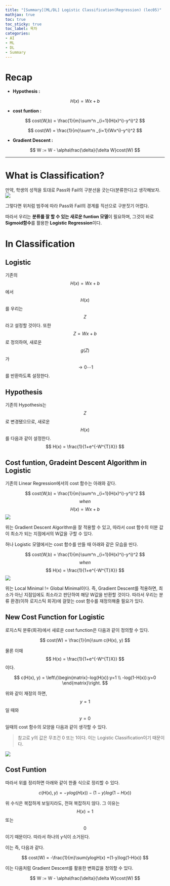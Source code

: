 ```yaml
---
title: "[Summary][ML/DL] Logistic Classification(Regression) (lec05)"
mathjax: true
toc: true
toc_sticky: true
toc_label: 목차
categories:
- AI
- ML
- DL
- Summary
---
```


# Recap

- **Hypothesis :**

$$
H(x) = Wx + b
$$

- **cost funtion :**

$$
cost(W,b) = \frac{1}{m}\sum^n _{i=1}(H(x)^i)-y^i)^2
$$

$$
cost(W) = \frac{1}{m}\sum^n _{i=1}(Wx^i)-y^i)^2
$$

- **Gradient Descent :**

$$
W := W - \alpha\frac{\delta}{\delta W}cost(W)
$$

---
# What is Classification?
만약, 학생의 성적을 토대로 Pass와 Fail의 구분선을 긋는다(분류한다)고 생각해보자.
![](https://user-images.githubusercontent.com/68592553/106772005-ecd38980-6682-11eb-88b5-08ef3db5c1c2.PNG)

그렇다면 위처럼 범주에 따라 Pass와 Fail의 경계를 직선으로 구분짓기 어렵다.

따라서 우리는 **분류를 잘 할 수 있는 새로운 funtion 모델**이 필요하며, 그것이 바로**Sigmoid함수**를 활용한 **Logistic Regression**이다.

# In Classification
## Logistic
기존의 $$ H(x) = Wx+b $$에서 $$ H(x) $$ 를 우리는 $$ Z $$ 라고 설정할 것이다.
또한 $$ Z = Wx+b $$ 로 정의하여, 새로운 $$ g(Z) $$ 가  $$ \rightarrow 0 \cdots 1 $$ 를 반환하도록 설정한다.
## Hypothesis
기존의 Hypothesis는 $$ Z $$ 로 변경됐으므로, 새로운 $$ H(x) $$를 다음과 같이 설정한다.
$$ H(x) = \frac{1}{1+e^{-W^{T}X}} $$

## Cost funtion, Gradeint Descent Algorithm in Logistic
기존의 Linear Regression에서의 cost 함수는 아래와 같다.

$$ cost(W,b) = \frac{1}{m}\sum^n _{i=1}(H(x)^i)-y^i)^2 $$   $$ when $$   $$ H(x) = Wx+b $$
![](https://user-images.githubusercontent.com/68592553/106774453-784e1a00-6685-11eb-8a12-67abc905ee2b.PNG)

위는 Gradient Descent Algorithm을 잘 적용할 수 있고, 따라서 cost 함수의 미분 값이 최소가 되는 지점에서의 W값을 구할 수 있다.

허나 Logistic 모델에서는 cost 함수를 만들 때 아래와 같은 모습을 띤다.

$$ cost(W,b) = \frac{1}{m}\sum^n _{i=1}(H(x)^i)-y^i)^2 $$   $$ when $$   $$ H(x) = \frac{1}{1+e^{-W^{T}X}} $$
![](https://user-images.githubusercontent.com/68592553/106774460-797f4700-6685-11eb-93fd-7a705af1877a.PNG)

위는 Local Minimal != Global Minimal이다. 즉, Gradient Descent를 적용하면, 최소가 아닌 지점임에도 최소라고 판단하여 해당 W값을 반환할 것이다. 따라서 우리는 분류 환경(이하 로지스틱 회귀)에 걸맞는 cost 함수를 재정의해줄 필요가 있다.

## New Cost Function for Logistic
로지스틱 분류(회귀)에서 새로운 cost function은 다음과 같이 정의할 수 있다. 

$$
cost(W) = \frac{1}{m}\sum c(H(x), y)
$$ 

물론 이때 $$ H(x) =  \frac{1}{1+e^{-W^{T}X}} $$이다.

$$
c(H(x), y) = 
\left\{\begin{matrix}-log(H(x)):y=1
\\ 
-log(1-H(x)):y=0
\end{matrix}\right.
$$

위와 같이 재정의 하면, $$ y = 1 $$ 일 때와 $$ y = 0 $$ 일때의 cost 함수의 모양을 다음과 같이 생각할 수 있다.

> 참고로 y의 값은 무조건 0 또는 1이다. 이는 Logistic Classification이기 때문이다.

![](https://user-images.githubusercontent.com/68592553/107025433-ca5d7f80-67ec-11eb-9975-2551380f6865.PNG)
## Cost Funtion
따라서 위를 정리하면 아래와 같이 한줄 식으로 정리할 수 있다.

$$
c(H(x),y) = -ylog(H(x)) -(1-y)log(1-H(x))
$$

위 수식은 복잡하게 보일지라도, 전혀 복잡하지 않다. 그 이유는 $$ H(x)  = 1$$ 또는 $$ 0 $$ 이기 때문이다. 따라서 하나의 y식이 소거된다.

이는 즉, 다음과 같다.

$$
cost(W) = -\frac{1}{m}\sum(ylogH(x) +(1-y)log(1-H(x))
$$

이는 다음처럼 Gradient Descent를 활용한 변화값을 정의할 수 있다.

$$
W := W - \alpha\frac{\delta}{\delta W}cost(W)
$$
